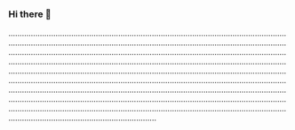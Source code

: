 ### Hi there 👋

..............................................................................................................................................................................................................................................................................................................................................................................................................................................................................................................................................................................................................................................................................................................................................................................................................................................................................................................................................................................................................................................................................................................................................................................................................................
